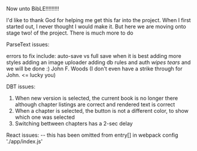 Now unto BibLE!!!!!!!!!

I'd like to thank God for helping me get this far into the project. When I first started out, I never thought I would make it. But here we are moving onto stage two! of the project.
There is much more to do

ParseText issues:

errors to fix include:
auto-save vs full save when it is best
adding more styles
adding an image uploader
adding db rules and auth
*wipes tears* and we will be done :)
John F. Woods (I don't even have a strike through for John. <= lucky you)


DBT issues:
1. When new version is selected, the current book is no longer there although chapter listings are
correct and rendered text is correct
2. When a chapter is selected, the button is not a different color, to show which one was selected
3. Switching bettween chapters has a 2-sec delay

React issues:
-- this has been omitted from entry[] in webpack config
    './app/index.js'